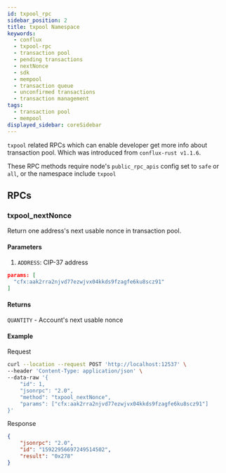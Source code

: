 ```yaml
---
id: txpool_rpc
sidebar_position: 2
title: txpool Namespace
keywords:
  - conflux
  - txpool-rpc
  - transaction pool
  - pending transactions
  - nextNonce
  - sdk
  - mempool
  - transaction queue
  - unconfirmed transactions
  - transaction management
tags:
  - transaction pool
  - mempool
displayed_sidebar: coreSidebar
---
```


`txpool` related RPCs which can enable developer get more info about transaction pool. Which was introduced from `conflux-rust v1.1.6`.

These RPC methods require node's `public_rpc_apis` config set to `safe` or `all`, or the namespace include `txpool`

## RPCs

### txpool_nextNonce

Return one address's next usable nonce in transaction pool.

#### Parameters

1. `ADDRESS`: CIP-37 address

```json
params: [
  "cfx:aak2rra2njvd77ezwjvx04kkds9fzagfe6ku8scz91"
]
```

#### Returns

`QUANTITY` - Account's next usable nonce

#### Example

Request

```sh
curl --location --request POST 'http://localhost:12537' \
--header 'Content-Type: application/json' \
--data-raw '{
    "id": 1,
    "jsonrpc": "2.0",
    "method": "txpool_nextNonce",
    "params": ["cfx:aak2rra2njvd77ezwjvx04kkds9fzagfe6ku8scz91"]
}'
```

Response

```json
{
    "jsonrpc": "2.0",
    "id": "15922956697249514502",
    "result": "0x278"
}
```
